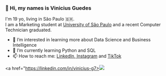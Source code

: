 ### 👋 Hi, my names is Vinicius Guedes
I'm 19 yo, living in São Paulo 🇧🇷. <br>
I am a Marketing student at <a href="https://en.wikipedia.org/wiki/University_of_S%C3%A3o_Paulo">University of São Paulo</a> and a recent Computer Technician graduated. 

- 👀 I’m interested in learning more about Data Science and Business Intelligence
- 🌱 I’m currently learning Python and SQL 
- 📫 How to reach me: <a href="https://www.linkedin.com/in/vinicius-g7">LinkedIn</a>,<a href="https://www.instagram.com/talvezcavini"> Instagram</a> and <a href="https://www.tiktok.com/@talvezcavini">TikTok</a>

<a href="https://linkedin.com/in/vinicius-g7><img src="{https://img.shields.io/badge/LinkedIn-0077B5?style=for-the-badge&logo=linkedin&logoColor=white}" /> </a>

<!---
talvezcavini/talvezcavini is a ✨ special ✨ repository because its `README.md` (this file) appears on your GitHub profile.
You can click the Preview link to take a look at your changes.
--->
